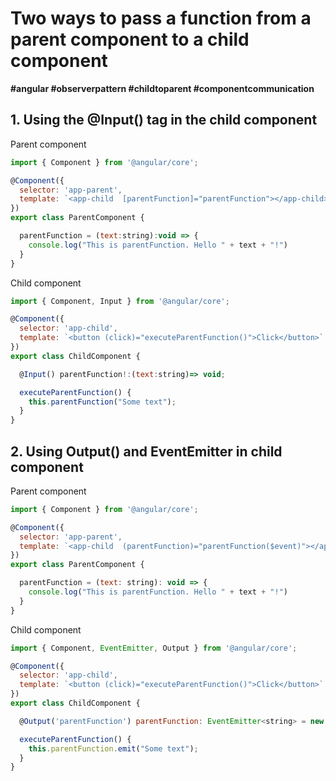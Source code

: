 # Two ways to pass a function from a parent component to a child component



<strong>#angular #observerpattern #childtoparent #componentcommunication</strong>

## 1. Using the @Input() tag in the child component

Parent component
```js
import { Component } from '@angular/core';

@Component({
  selector: 'app-parent',
  template: `<app-child  [parentFunction]="parentFunction"></app-child>`
})
export class ParentComponent {

  parentFunction = (text:string):void => {
    console.log("This is parentFunction. Hello " + text + "!")
  }
}
```

Child component
```js
import { Component, Input } from '@angular/core';

@Component({
  selector: 'app-child',
  template: `<button (click)="executeParentFunction()">Click</button>`
})
export class ChildComponent {

  @Input() parentFunction!:(text:string)=> void;

  executeParentFunction() {
    this.parentFunction("Some text");
  }
}
```

## 2. Using Output() and EventEmitter in child component

Parent component
```js
import { Component } from '@angular/core';

@Component({
  selector: 'app-parent',
  template: `<app-child  (parentFunction)="parentFunction($event)"></app-child>`
})
export class ParentComponent {

  parentFunction = (text: string): void => {
    console.log("This is parentFunction. Hello " + text + "!")
  }
}
```

Child component
```js
import { Component, EventEmitter, Output } from '@angular/core';

@Component({
  selector: 'app-child',
  template: `<button (click)="executeParentFunction()">Click</button>`
})
export class ChildComponent {

  @Output('parentFunction') parentFunction: EventEmitter<string> = new EventEmitter();

  executeParentFunction() {
    this.parentFunction.emit("Some text");
  }
}
```